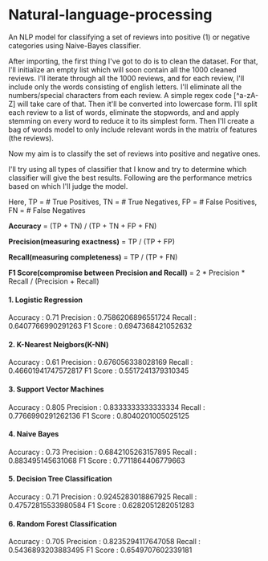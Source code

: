 # Natural-language-processing
An NLP model for classifying a set of reviews into positive (1) or negative categories using Naive-Bayes classifier.

After importing, the first thing I've got to do is to clean the dataset. For that, I'll initialize an empty list which will soon contain all the 1000 cleaned reviews. I'll iterate through all the 1000 reviews, and for each review, I'll include only the words consisting of english letters. I'll eliminate all the numbers/special characters from each review. A simple regex code [^a-zA-Z] will take care of that. Then it'll be converted into lowercase form. I'll split each review to a list of words, eliminate the stopwords, and and apply stemming on every word to reduce it to its simplest form. Then I'll create a bag of words model to only include relevant words in the matrix of features (the reviews). 

Now my aim is to classify the set of reviews into positive and negative ones.

I'll try using all types of classifier that I know and try to determine which classifier will give the best results. Following are the performance metrics based on which I'll judge the model.

Here, TP = # True Positives, TN = # True Negatives, FP = # False Positives, FN = # False Negatives

**Accuracy** = (TP + TN) / (TP + TN + FP + FN)

**Precision(measuring exactness)** = TP / (TP + FP)

**Recall(measuring completeness)** = TP / (TP + FN)

**F1 Score(compromise between Precision and Recall)** = 2 * Precision * Recall / (Precision + Recall)

#### 1. Logistic Regression 
Accuracy : 0.71
Precision : 0.7586206896551724
Recall : 0.6407766990291263
F1 Score : 0.6947368421052632

#### 2. K-Nearest Neigbors(K-NN)
Accuracy : 0.61
Precision : 0.676056338028169
Recall : 0.46601941747572817
F1 Score : 0.5517241379310345

#### 3. Support Vector Machines
Accuracy : 0.805
Precision : 0.8333333333333334
Recall : 0.7766990291262136
F1 Score : 0.8040201005025125

#### 4. Naive Bayes
Accuracy : 0.73
Precision : 0.6842105263157895
Recall : 0.883495145631068
F1 Score : 0.7711864406779663

#### 5. Decision Tree Classification
Accuracy : 0.71
Precision : 0.9245283018867925
Recall : 0.47572815533980584
F1 Score : 0.6282051282051283

#### 6. Random Forest Classification
Accuracy : 0.705
Precision : 0.8235294117647058
Recall : 0.5436893203883495
F1 Score : 0.6549707602339181

